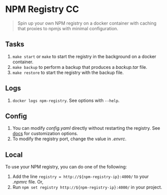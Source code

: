# NPM Registry CC

> Spin up your own NPM registry on a docker container with caching that proxies to npmjs with minimal configuration.

## Tasks
1. `make start` or `make` to start the registry in the background on a docker container.
1. `make backup` to perform a backup that produces a *backup.tar* file.
1. `make restore` to start the registry with the backup file.

## Logs
1. `docker logs npm-registry`. See options with `--help`.

## Config
1. You can modify *config.yaml* directly without restarting the registry. See [docs](https://github.com/rlidwka/sinopia/blob/master/conf/full.yaml) for customization options.
1. To modify the registry port, change the value in *.envrc*.

## Local
To use your NPM registry, you can do one of the following:
1. Add the line `registry = http://${npm-registry-ip}:4000/` to your *.npmrc* file. Or,
1. Run `npm set registry http://${npm-registry-ip}:4000/` in your project.

